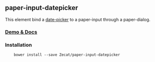 ## paper-input-datepicker

This element bind a [date-picker](https://github.com/bendavis78/paper-date-picker) to a paper-input through a paper-dialog.

### [Demo & Docs](http://zecat.github.io/paper-input-datepicker)

### Installation

```
	bower install --save Zecat/paper-input-datepicker
```
